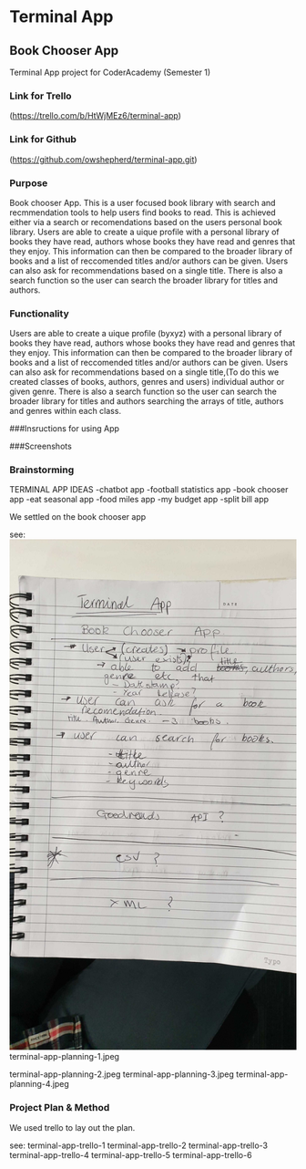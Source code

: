 # Terminal App
## Book Chooser App

Terminal App project for CoderAcademy (Semester 1)

### Link for Trello
(https://trello.com/b/HtWjMEz6/terminal-app)
### Link for Github
(https://github.com/owshepherd/terminal-app.git)

### Purpose
Book chooser App. This is a user focused book library with search and recmmendation tools to help users find books to read. This is achieved either via a search or recomendations based on the users personal book library. Users are able to create a uique profile with a personal library of books they have read, authors whose books they have read and genres that they enjoy. This information can then be compared to the broader library of books and a list of reccomended titles and/or authors can be given. Users can also ask for recommendations based on a single title. There is also a search function so the user can search the broader library for titles and authors.

### Functionality
Users are able to create a uique profile (byxyz) with a personal library of books they have read, authors whose books they have read and genres that they enjoy. This information can then be compared to the broader library of books and a list of reccomended titles and/or authors can be given. Users can also ask for recommendations based on a single title,(To do this we created classes of books, authors, genres and users) individual author or given genre. There is also a search function so the user can search the broader library for titles and authors searching the arrays of title, authors and genres within each class.

###Insructions for using App

###Screenshots

### Brainstorming
TERMINAL APP IDEAS
-chatbot app
-football statistics app
-book chooser app
-eat seasonal app
-food miles app
-my budget app
-split bill app

We settled on the book chooser app

see: 
![](https://github.com/owshepherd/terminal-app/blob/master/terminal-app-planning-1.jpg)
terminal-app-planning-1.jpeg

terminal-app-planning-2.jpeg
terminal-app-planning-3.jpeg
terminal-app-planning-4.jpeg

### Project Plan & Method
We used trello to lay out the plan.

see: 
terminal-app-trello-1
terminal-app-trello-2
terminal-app-trello-3
terminal-app-trello-4
terminal-app-trello-5
terminal-app-trello-6
